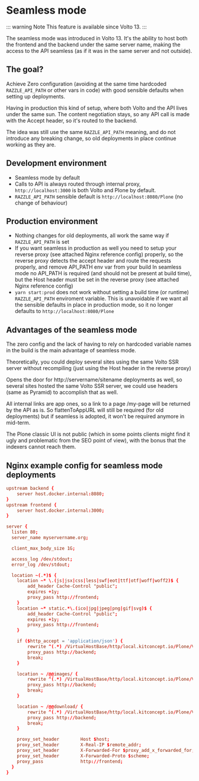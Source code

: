 # Seamless mode

::: warning Note
This feature is available since Volto 13.
:::

The seamless mode was introduced in Volto 13. It's the ability to host both the frontend
and the backend under the same server name, making the access to the API seamless (as if
it was in the same server and not outside).

## The goal?

Achieve Zero configuration (avoiding at the same time hardcoded `RAZZLE_API_PATH` or
other vars in code) with good sensible defaults when setting up deployments.

Having in production this kind of setup, where both Volto and the API lives under the
same sun. The content negotiation stays, so any API call is made with the Accept header,
so it's routed to the backend.

The idea was still use the same `RAZZLE_API_PATH` meaning, and do not introduce any
breaking change, so old deployments in place continue working as they are.

## Development environment

* Seamless mode by default
* Calls to API is always routed through internal proxy, `http://localhost:3000` is both
  Volto and Plone by default.
* `RAZZLE_API_PATH` sensible default is `http://localhost:8080/Plone` (no change of
  behaviour)

<!-- ![How Plone 6 works](HowPlone6Works001.png) -->

## Production environment

* Nothing changes for old deployments, all work the same way if `RAZZLE_API_PATH` is set
* If you want seamless in production as well you need to setup your reverse proxy (see
  attached Nginx reference config) properly, so the reverse proxy detects the accept
  header and route the requests properly, and remove API_PATH env var from your build In
  seamless mode no API_PATH is required (and should not be present at build time), but
  the Host header must be set in the reverse proxy (see attached Nginx reference config)
* `yarn start:prod` does not work without setting a build time (or runtime)
  `RAZZLE_API_PATH` enviroment variable. This is unavoidable if we want all the sensible
  defaults in place in production mode, so it no longer defaults to
  `http://localhost:8080/Plone`

<!-- ![How Plone 6 works](./HowPlone6Works002.png) -->

## Advantages of the seamless mode

The zero config and the lack of having to rely on hardcoded variable names in the build
is the main advantage of seamless mode.

Theoretically, you could deploy several sites using the same Volto SSR server without
recompiling (just using the Host header in the reverse proxy)

Opens the door for http://servername/sitename deployments as well, so several sites
hosted the same Volto SSR server, we could use headers (same as Pyramid) to accomplish
that as well.

All internal links are app ones, so a link to a page /my-page will be returned by the
API as is. So flattenToAppURL will still be required (for old deployments) but if
seamless is adopted, it won't be required anymore in mid-term.

The Plone classic UI is not public (which in some points clients might find it ugly and
problematic from the SEO point of view), with the bonus that the indexers cannot reach
them.

## Nginx example config for seamless mode deployments

```conf
upstream backend {
    server host.docker.internal:8080;
}
upstream frontend {
    server host.docker.internal:3000;
}

server {
  listen 80;
  server_name myservername.org;

  client_max_body_size 1G;

  access_log /dev/stdout;
  error_log /dev/stdout;

  location ~(.*)$ {
    location ~* \.(js|jsx|css|less|swf|eot|ttf|otf|woff|woff2)$ {
        add_header Cache-Control "public";
        expires +1y;
        proxy_pass http://frontend;
    }
    location ~* static.*\.(ico|jpg|jpeg|png|gif|svg)$ {
        add_header Cache-Control "public";
        expires +1y;
        proxy_pass http://frontend;
    }

    if ($http_accept = 'application/json') {
        rewrite ^(.*) /VirtualHostBase/http/local.kitconcept.io/Plone/VirtualHostRoot$1 break;
        proxy_pass http://backend;
        break;
    }

    location ~ /@@images/ {
        rewrite ^(.*) /VirtualHostBase/http/local.kitconcept.io/Plone/VirtualHostRoot$1 break;
        proxy_pass http://backend;
        break;
    }

    location ~ /@@download/ {
        rewrite ^(.*) /VirtualHostBase/http/local.kitconcept.io/Plone/VirtualHostRoot$1 break;
        proxy_pass http://backend;
        break;
    }

    proxy_set_header        Host $host;
    proxy_set_header        X-Real-IP $remote_addr;
    proxy_set_header        X-Forwarded-For $proxy_add_x_forwarded_for;
    proxy_set_header        X-Forwarded-Proto $scheme;
    proxy_pass              http://frontend;
  }
}
```
